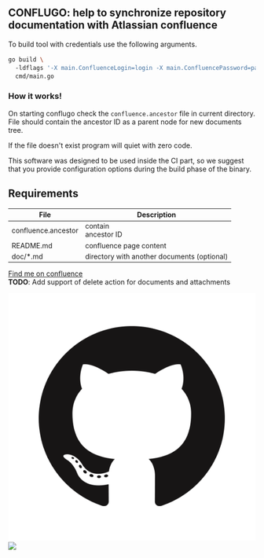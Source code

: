 CONFLUGO: help to synchronize repository documentation with Atlassian confluence
---

To build tool with credentials use the following arguments.
```bash
go build \ 
  -ldflags '-X main.ConfluenceLogin=login -X main.ConfluencePassword=password -X main.ConfluenceSpace=ME -X main.ConfluenceURL=https://example.com' \ 
  cmd/main.go
```

### How it works!

On starting conflugo check the `confluence.ancestor` file in current directory.  
File should contain the ancestor ID as a parent node for new documents tree.

If the file doesn't exist program will quiet with zero code.

This software was designed to be used inside the CI part, so we suggest that you provide configuration options during the build phase of the binary.

## Requirements
|File|Description|
|-----|----------|
|confluence.ancestor| contain  <br> ancestor ID|
|README.md | confluence page content|
| doc/*.md | directory with another documents (optional)|

[Find me on confluence](https://confluence.example.com/scope/conflugo)  
**TODO**: Add support of delete action for documents and attachments  

![](image.png)
![](https://octodex.github.com/images/yaktocat.png)